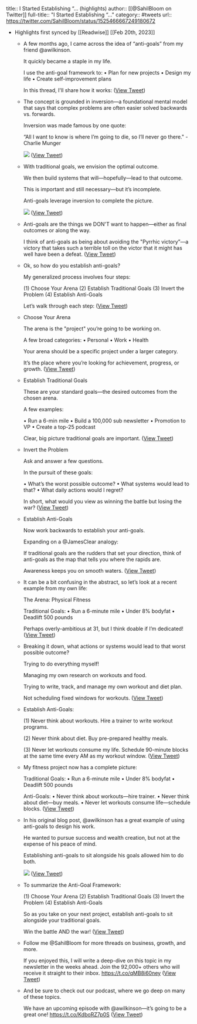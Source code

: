title:: I Started Establishing “... (highlights)
author:: [[@SahilBloom on Twitter]]
full-title:: "I Started Establishing “..."
category:: #tweets
url:: https://twitter.com/SahilBloom/status/1525466667249180672

- Highlights first synced by [[Readwise]] [[Feb 20th, 2023]]
	- A few months ago, I came across the idea of “anti-goals” from my friend @awilkinson. 
	  
	  It quickly became a staple in my life.
	  
	  I use the anti-goal framework to:
	  • Plan for new projects
	  • Design my life
	  • Create self-improvement plans
	  
	  In this thread, I'll share how it works: ([View Tweet](https://twitter.com/SahilBloom/status/1525466668524359683))
	- The concept is grounded in inversion—a foundational mental model that says that complex problems are often easier solved backwards vs. forwards.
	  
	  Inversion was made famous by one quote:
	  
	  “All I want to know is where I’m going to die, so I’ll never go there." - Charlie Munger 
	  
	  ![](https://pbs.twimg.com/media/FSuL2rvWUAI9ZRX.jpg) ([View Tweet](https://twitter.com/SahilBloom/status/1525466673117020162))
	- With traditional goals, we envision the optimal outcome.
	  
	  We then build systems that will—hopefully—lead to that outcome.
	  
	  This is important and still necessary—but it’s incomplete.
	  
	  Anti-goals leverage inversion to complete the picture. 
	  
	  ![](https://pbs.twimg.com/media/FSuL286XsAIJi54.jpg) ([View Tweet](https://twitter.com/SahilBloom/status/1525466677961441280))
	- Anti-goals are the things we DON'T want to happen—either as final outcomes or along the way.
	  
	  I think of anti-goals as being about avoiding the "Pyrrhic victory”—a victory that takes such a terrible toll on the victor that it might has well have been a defeat. ([View Tweet](https://twitter.com/SahilBloom/status/1525466679605592064))
	- Ok, so how do you establish anti-goals?
	  
	  My generalized process involves four steps:
	  
	  (1) Choose Your Arena
	  (2) Establish Traditional Goals
	  (3) Invert the Problem
	  (4) Establish Anti-Goals
	  
	  Let’s walk through each step: ([View Tweet](https://twitter.com/SahilBloom/status/1525466681597911040))
	- Choose Your Arena
	  
	  The arena is the "project" you’re going to be working on.
	  
	  A few broad categories:
	  • Personal
	  • Work
	  • Health
	  
	  Your arena should be a specific project under a larger category.
	  
	  It’s the place where you’re looking for achievement, progress, or growth. ([View Tweet](https://twitter.com/SahilBloom/status/1525466682508156934))
	- Establish Traditional Goals
	  
	  These are your standard goals—the desired outcomes from the chosen arena.
	  
	  A few examples:
	  
	  • Run a 6-min mile
	  • Build a 100,000 sub newsletter
	  • Promotion to VP
	  • Create a top-25 podcast
	  
	  Clear, big picture traditional goals are important. ([View Tweet](https://twitter.com/SahilBloom/status/1525466683544059905))
	- Invert the Problem
	  
	  Ask and answer a few questions.
	  
	  In the pursuit of these goals:
	  
	  • What’s the worst possible outcome?
	  • What systems would lead to that?
	  • What daily actions would I regret?
	  
	  In short, what would you view as winning the battle but losing the war? ([View Tweet](https://twitter.com/SahilBloom/status/1525466684475179010))
	- Establish Anti-Goals
	  
	  Now work backwards to establish your anti-goals.
	  
	  Expanding on a @JamesClear analogy:
	  
	  If traditional goals are the rudders that set your direction, think of anti-goals as the map that tells you where the rapids are.
	  
	  Awareness keeps you on smooth waters. ([View Tweet](https://twitter.com/SahilBloom/status/1525466685410619392))
	- It can be a bit confusing in the abstract, so let’s look at a recent example from my own life:
	  
	  The Arena: Physical Fitness
	  
	  Traditional Goals:
	  • Run a 6-minute mile
	  • Under 8% bodyfat
	  • Deadlift 500 pounds
	  
	  Perhaps overly-ambitious at 31, but I think doable if I’m dedicated! ([View Tweet](https://twitter.com/SahilBloom/status/1525466686316486657))
	- Breaking it down, what actions or systems would lead to that worst possible outcome?
	  
	  Trying to do everything myself!
	  
	  Managing my own research on workouts and food.
	  
	  Trying to write, track, and manage my own workout and diet plan.
	  
	  Not scheduling fixed windows for workouts. ([View Tweet](https://twitter.com/SahilBloom/status/1525466688145309697))
	- Establish Anti-Goals:
	  
	  (1) Never think about workouts. Hire a trainer to write workout programs.
	  
	  (2) Never think about diet. Buy pre-prepared healthy meals.
	  
	  (3) Never let workouts consume my life. Schedule 90-minute blocks at the same time every AM as my workout window. ([View Tweet](https://twitter.com/SahilBloom/status/1525466689206472708))
	- My fitness project now has a complete picture:
	  
	  Traditional Goals:
	  • Run a 6-minute mile
	  • Under 8% bodyfat
	  • Deadlift 500 pounds
	  
	  Anti-Goals:
	  • Never think about workouts—hire trainer.
	  • Never think about diet—buy meals.
	  • Never let workouts consume life—schedule blocks. ([View Tweet](https://twitter.com/SahilBloom/status/1525466690095570944))
	- In his original blog post, @awilkinson has a great example of using anti-goals to design his work.
	  
	  He wanted to pursue success and wealth creation, but not at the expense of his peace of mind.
	  
	  Establishing anti-goals to sit alongside his goals allowed him to do both. 
	  
	  ![](https://pbs.twimg.com/media/FSuL34wWUAAFlA-.jpg) ([View Tweet](https://twitter.com/SahilBloom/status/1525466693744590848))
	- To summarize the Anti-Goal Framework:
	  
	  (1) Choose Your Arena
	  (2) Establish Traditional Goals
	  (3) Invert the Problem
	  (4) Establish Anti-Goals
	  
	  So as you take on your next project, establish anti-goals to sit alongside your traditional goals.
	  
	  Win the battle AND the war! ([View Tweet](https://twitter.com/SahilBloom/status/1525466695246151683))
	- Follow me @SahilBloom for more threads on business, growth, and more.
	  
	  If you enjoyed this, I will write a deep-dive on this topic in my newsletter in the weeks ahead. Join the 92,000+ others who will receive it straight to their inbox. https://t.co/qMB8i60ney ([View Tweet](https://twitter.com/SahilBloom/status/1525466696328302597))
	- And be sure to check out our podcast, where we go deep on many of these topics.
	  
	  We have an upcoming episode with @awilkinson—it’s going to be a great one! https://t.co/KdboRZ7p0S ([View Tweet](https://twitter.com/SahilBloom/status/1525466697397837826))